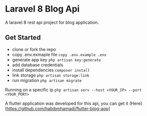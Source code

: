 # Laravel 8 Blog Api

A laravel 8 rest api project for blog application.

## Get Started

 - clone or fork the repo
 - copy .env.exmaple file `copy .env.example .env`
 - generate app key `php artisan key:generate`
 - add database credentials
 - install dependencies `composer install`
 - link storage `php artisan storage:link`
 - run migration `php artisan migrate`

Running on a specific ip `php artisan serv --host <YOUR_IP> --port <YOUR_PORT>`

A flutter application was developed for this api, you can get it (Here)[https://github.com/habibmhamadi/flutter-blog-app]
